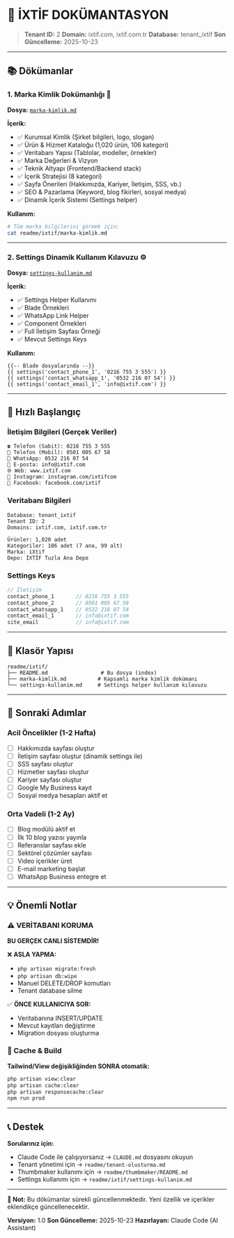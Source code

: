 # 📘 İXTİF DOKÜMANTASYON

> **Tenant ID:** 2
> **Domain:** ixtif.com, ixtif.com.tr
> **Database:** tenant_ixtif
> **Son Güncelleme:** 2025-10-23

---

## 📚 Dökümanlar

### 1. **Marka Kimlik Dokümanlığı** 📄
**Dosya:** [`marka-kimlik.md`](./marka-kimlik.md)

**İçerik:**
- ✅ Kurumsal Kimlik (Şirket bilgileri, logo, slogan)
- ✅ Ürün & Hizmet Kataloğu (1,020 ürün, 106 kategori)
- ✅ Veritabanı Yapısı (Tablolar, modeller, örnekler)
- ✅ Marka Değerleri & Vizyon
- ✅ Teknik Altyapı (Frontend/Backend stack)
- ✅ İçerik Stratejisi (8 kategori)
- ✅ Sayfa Önerileri (Hakkımızda, Kariyer, İletişim, SSS, vb.)
- ✅ SEO & Pazarlama (Keyword, blog fikirleri, sosyal medya)
- ✅ Dinamik İçerik Sistemi (Settings helper)

**Kullanım:**
```bash
# Tüm marka bilgilerini görmek için:
cat readme/ixtif/marka-kimlik.md
```

---

### 2. **Settings Dinamik Kullanım Kılavuzu** ⚙️
**Dosya:** [`settings-kullanim.md`](./settings-kullanim.md)

**İçerik:**
- ✅ Settings Helper Kullanımı
- ✅ Blade Örnekleri
- ✅ WhatsApp Link Helper
- ✅ Component Örnekleri
- ✅ Full İletişim Sayfası Örneği
- ✅ Mevcut Settings Keys

**Kullanım:**
```blade
{{-- Blade dosyalarında --}}
{{ settings('contact_phone_1', '0216 755 3 555') }}
{{ settings('contact_whatsapp_1', '0532 216 07 54') }}
{{ settings('contact_email_1', 'info@ixtif.com') }}
```

---

## 🎯 Hızlı Başlangıç

### İletişim Bilgileri (Gerçek Veriler)

```
☎️ Telefon (Sabit): 0216 755 3 555
📱 Telefon (Mobil): 0501 005 67 58
💬 WhatsApp: 0532 216 07 54
📧 E-posta: info@ixtif.com
🌐 Web: www.ixtif.com
📸 Instagram: instagram.com/ixtifcom
👥 Facebook: facebook.com/ixtif
```

### Veritabanı Bilgileri

```
Database: tenant_ixtif
Tenant ID: 2
Domains: ixtif.com, ixtif.com.tr

Ürünler: 1,020 adet
Kategoriler: 106 adet (7 ana, 99 alt)
Marka: iXtif
Depo: İXTİF Tuzla Ana Depo
```

### Settings Keys

```php
// İletişim
contact_phone_1       // 0216 755 3 555
contact_phone_2       // 0501 005 67 58
contact_whatsapp_1    // 0532 216 07 54
contact_email_1       // info@ixtif.com
site_email            // info@ixtif.com
```

---

## 📁 Klasör Yapısı

```
readme/ixtif/
├── README.md                 # Bu dosya (index)
├── marka-kimlik.md          # Kapsamlı marka kimlik dokümanı
└── settings-kullanim.md     # Settings helper kullanım kılavuzu
```

---

## 🚀 Sonraki Adımlar

### Acil Öncelikler (1-2 Hafta)

- [ ] Hakkımızda sayfası oluştur
- [ ] İletişim sayfası oluştur (dinamik settings ile)
- [ ] SSS sayfası oluştur
- [ ] Hizmetler sayfası oluştur
- [ ] Kariyer sayfası oluştur
- [ ] Google My Business kayıt
- [ ] Sosyal medya hesapları aktif et

### Orta Vadeli (1-2 Ay)

- [ ] Blog modülü aktif et
- [ ] İlk 10 blog yazısı yayınla
- [ ] Referanslar sayfası ekle
- [ ] Sektörel çözümler sayfası
- [ ] Video içerikler üret
- [ ] E-mail marketing başlat
- [ ] WhatsApp Business entegre et

---

## 💡 Önemli Notlar

### ⚠️ VERİTABANI KORUMA

**BU GERÇEK CANLI SİSTEMDİR!**

❌ **ASLA YAPMA:**
- `php artisan migrate:fresh`
- `php artisan db:wipe`
- Manuel DELETE/DROP komutları
- Tenant database silme

✅ **ÖNCE KULLANICIYA SOR:**
- Veritabanına INSERT/UPDATE
- Mevcut kayıtları değiştirme
- Migration dosyası oluşturma

### 🎨 Cache & Build

**Tailwind/View değişikliğinden SONRA otomatik:**
```bash
php artisan view:clear
php artisan cache:clear
php artisan responsecache:clear
npm run prod
```

---

## 📞 Destek

**Sorularınız için:**
- Claude Code ile çalışıyorsanız → `CLAUDE.md` dosyasını okuyun
- Tenant yönetimi için → `readme/tenant-olusturma.md`
- Thumbmaker kullanımı için → `readme/thumbmaker/README.md`
- Settings kullanımı için → `readme/ixtif/settings-kullanim.md`

---

**📝 Not:** Bu dökümanlar sürekli güncellenmektedir. Yeni özellik ve içerikler eklendikçe güncellenecektir.

**Versiyon:** 1.0
**Son Güncelleme:** 2025-10-23
**Hazırlayan:** Claude Code (AI Assistant)
